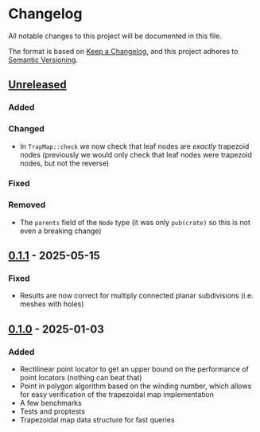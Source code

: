 # Changelog

All notable changes to this project will be documented in this file.

The format is based on [Keep a Changelog](https://keepachangelog.com/en/1.1.0/),
and this project adheres to [Semantic Versioning](https://semver.org/spec/v2.0.0.html).

## [Unreleased]

### Added

### Changed

- In `TrapMap::check` we now check that leaf nodes are
  _exactly_ trapezoid nodes (previously we would only
  check that leaf nodes were trapezoid nodes, but not
  the reverse)

### Fixed

### Removed

- The `parents` field of the `Node` type (it was only
  `pub(crate)` so this is not even a breaking change)

## [0.1.1] - 2025-05-15

### Fixed

- Results are now correct for multiply connected planar
  subdivisions (i.e. meshes with holes)

## [0.1.0] - 2025-01-03

### Added

- Rectilinear point locator to get an upper bound on the
  performance of point locators (nothing can beat that)
- Point in polygon algorithm based on the winding number,
  which allows for easy verification of the trapezoidal map
  implementation
- A few benchmarks
- Tests and proptests
- Trapezoidal map data structure for fast queries

[unreleased]: https://github.com/bluthej/ploc/compare/v0.1.1...HEAD
[0.1.1]: https://github.com/bluthej/ploc/compare/v0.1.0...v0.1.1
[0.1.0]: https://github.com/bluthej/ploc/releases/tag/v0.1.0

